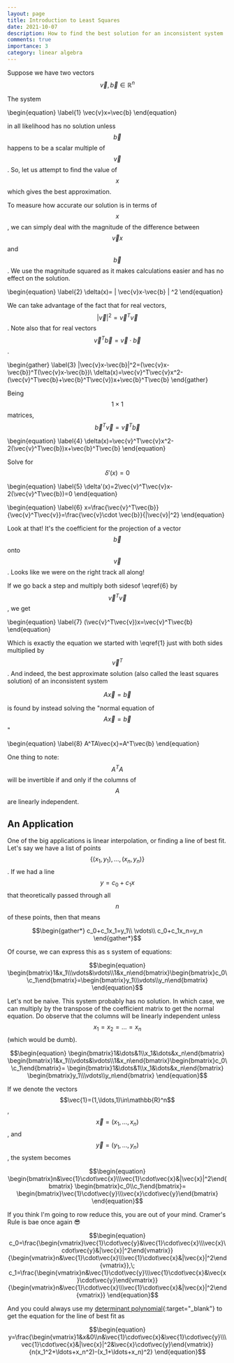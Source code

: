```yaml
---
layout: page
title: Introduction to Least Squares
date: 2021-10-07
description: How to find the best solution for an inconsistent system
comments: true
importance: 3
category: linear algebra
---
```


Suppose we have two vectors $$\vec{v},\vec{b}\in\mathbb{R}^n$$

The system

\begin{equation} \label{1}
\vec{v}x=\vec{b}
\end{equation}

in all likelihood has no solution unless $$\vec{b}$$ happens to be a scalar multiple of $$\vec{v}$$. So, let us attempt to find the value of $$x$$ which gives the best approximation.

To measure how accurate our solution is in terms of $$x$$, we can simply deal with the magnitude of the difference between $$\vec{v}x$$ and $$\vec{b}$$. We use the magnitude squared as it makes calculations easier and has no effect on the solution.

\begin{equation} \label{2}
\delta(x)= | \vec{v}x-\vec{b} | ^2
\end{equation}

We can take advantage of the fact that for real vectors,
$$| \vec{v}| ^2=\vec{v}^T\vec{v}$$.
Note also that for real vectors $$\vec{v}^T\vec{b}=\vec{v}\cdot \vec{b}$$.

\begin{gather} \label{3}
|\vec{v}x-\vec{b}|^2=(\vec{v}x-\vec{b})^T(\vec{v}x-\vec{b})\\
\delta(x)=\vec{v}^T\vec{v}x^2-(\vec{v}^T\vec{b}+\vec{b}^T\vec{v})x+\vec{b}^T\vec{b}
\end{gather}

Being $$1\times1$$ matrices, $$\vec{b}^T\vec{v}=\vec{v}^T\vec{b}$$

\begin{equation} \label{4}
\delta(x)=\vec{v}^T\vec{v}x^2-2(\vec{v}^T\vec{b})x+\vec{b}^T\vec{b}
\end{equation}

Solve for $$\delta'(x)=0$$

\begin{equation} \label{5}
\delta'(x)=2\vec{v}^T\vec{v}x-2(\vec{v}^T\vec{b})=0
\end{equation}

\begin{equation} \label{6}
x=\frac{\vec{v}^T\vec{b}}{\vec{v}^T\vec{v}}=\frac{\vec{v}\cdot \vec{b}}{|\vec{v}|^2}
\end{equation}

Look at that! It's the coefficient for the projection of a vector $$\vec{b}$$ onto $$\vec{v}$$. Looks like we were on the right track all along!

If we go back a step and multiply both sidesof \eqref{6} by $$\vec{v}^T\vec{v}$$, we get

\begin{equation} \label{7}
(\vec{v}^T\vec{v})x=\vec{v}^T\vec{b}
\end{equation}

Which is exactly the equation we started with \eqref{1} just with both sides multiplied by $$\vec{v}^T$$. And indeed, the best approximate solution (also called the least squares solution) of an inconsistent system

$$A\vec{x}=\vec{b}$$

is found by instead solving the "normal equation of $$A\vec{x}=\vec{b}$$"

\begin{equation} \label{8}
A^TA\vec{x}=A^T\vec{b}
\end{equation}

One thing to note: $$A^TA$$ will be invertible if and only if the columns of $$A$$ are linearly independent.

## An Application

One of the big applications is linear interpolation, or finding a line of best fit. Let's say we have a list of points $$\{(x_1,y_1),\ldots,(x_n,y_n)\}$$. If we had a line $$y=c_0+c_1x$$ that theoretically passed through all $$n$$ of these points, then that means

$$\begin{gather*}
c_0+c_1x_1=y_1\\
\vdots\\
c_0+c_1x_n=y_n
\end{gather*}$$

Of course, we can express this as s system of equations:

$$\begin{equation}
\begin{bmatrix}1&x_1\\\vdots&\vdots\\1&x_n\end{bmatrix}\begin{bmatrix}c_0\\c_1\end{bmatrix}=\begin{bmatrix}y_1\\\vdots\\y_n\end{bmatrix}
\end{equation}$$

Let's not be naive. This system probably has no solution. In which case, we can multiply by the transpose of the coefficient matrix to get the normal equation. Do observe that the columns will be linearly independent unless $$x_1=x_2=\ldots=x_n$$ (which would be dumb).

$$\begin{equation}
\begin{bmatrix}1&\dots&1\\x_1&\dots&x_n\end{bmatrix}
\begin{bmatrix}1&x_1\\\vdots&\vdots\\1&x_n\end{bmatrix}\begin{bmatrix}c_0\\c_1\end{bmatrix}=
\begin{bmatrix}1&\dots&1\\x_1&\dots&x_n\end{bmatrix}
\begin{bmatrix}y_1\\\vdots\\y_n\end{bmatrix}
\end{equation}$$

If we denote the vectors $$\vec{1}=(1,\ldots,1)\in\mathbb{R}^n$$, $$\vec{x}=(x_1,\ldots,x_n)$$, and $$\vec{y}=(y_1,\ldots,y_n)$$, the system becomes

$$\begin{equation}
\begin{bmatrix}n&\vec{1}\cdot\vec{x}\\\vec{1}\cdot\vec{x}&|\vec{x}|^2\end{bmatrix}
\begin{bmatrix}c_0\\c_1\end{bmatrix}=
\begin{bmatrix}\vec{1}\cdot\vec{y}\\\vec{x}\cdot\vec{y}\end{bmatrix}
\end{equation}$$

If you think I'm going to row reduce this, you are out of your mind. Cramer's Rule is bae once again :sunglasses:

$$\begin{equation}
c_0=\frac{\begin{vmatrix}\vec{1}\cdot\vec{y}&\vec{1}\cdot\vec{x}\\\vec{x}\cdot\vec{y}&|\vec{x}|^2\end{vmatrix}}{\begin{vmatrix}n&\vec{1}\cdot\vec{x}\\\vec{1}\cdot\vec{x}&|\vec{x}|^2\end{vmatrix}},\;
c_1=\frac{\begin{vmatrix}n&\vec{1}\cdot\vec{y}\\\vec{1}\cdot\vec{x}&\vec{x}\cdot\vec{y}\end{vmatrix}}{\begin{vmatrix}n&\vec{1}\cdot\vec{x}\\\vec{1}\cdot\vec{x}&|\vec{x}|^2\end{vmatrix}}
\end{equation}$$

And you could always use my [determinant polynomial](../functioninterp/){:target="_blank"} to get the equation for the line of best fit as

$$\begin{equation}
y=\frac{\begin{vmatrix}1&x&0\\n&\vec{1}\cdot\vec{x}&\vec{1}\cdot\vec{y}\\\vec{1}\cdot\vec{x}&|\vec{x}|^2&\vec{x}\cdot\vec{y}\end{vmatrix}}
{n(x_1^2+\ldots+x_n^2)-(x_1+\ldots+x_n)^2}
\end{equation}$$
